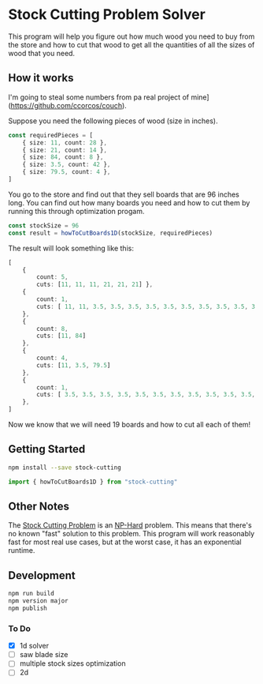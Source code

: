 # Stock Cutting Problem Solver

This program will help you figure out how much wood you need to buy from the store and how to cut that wood to get all the quantities of all the sizes of wood that you need.

## How it works

I'm going to steal some numbers from pa real project of mine](https://github.com/ccorcos/couch).

Suppose you need the following pieces of wood (size in inches).

```ts
const requiredPieces = [
	{ size: 11, count: 28 },
	{ size: 21, count: 14 },
	{ size: 84, count: 8 },
	{ size: 3.5, count: 42 },
	{ size: 79.5, count: 4 },
]
```

You go to the store and find out that they sell boards that are 96 inches long. You can find out how many boards you need and how to cut them by running this through optimization progam.

```ts
const stockSize = 96
const result = howToCutBoards1D(stockSize, requiredPieces)
```

The result will look something like this:

```ts
[
	{
		count: 5,
		cuts: [11, 11, 11, 21, 21, 21] },
	{
		count: 1,
		cuts: [ 11, 11, 3.5, 3.5, 3.5, 3.5, 3.5, 3.5, 3.5, 3.5, 3.5, 3.5, 3.5, 3.5, 3.5, 3.5, 3.5, 3.5, 3.5, 3.5, 3.5],
	},
	{
		count: 8,
		cuts: [11, 84]
	},
	{
		count: 4,
		cuts: [11, 3.5, 79.5]
	},
	{
		count: 1,
		cuts: [ 3.5, 3.5, 3.5, 3.5, 3.5, 3.5, 3.5, 3.5, 3.5, 3.5, 3.5, 3.5, 3.5, 3.5, 3.5, 3.5, 3.5, 3.5, 3.5, 3.5, 3.5, 3.5, 3.5, 3.5, 3.5],
	},
]
```

Now we know that we will need 19 boards and how to cut all each of them!

## Getting Started

```sh
npm install --save stock-cutting
```

```ts
import { howToCutBoards1D } from "stock-cutting"
```

## Other Notes

The [Stock Cutting Problem](https://en.wikipedia.org/wiki/Cutting_stock_problem) is an [NP-Hard](https://en.wikipedia.org/wiki/NP-hardness) problem. This means that there's no known "fast" solution to this problem. This program will work reasonably fast for most real use cases, but at the worst case, it has an exponential runtime.

## Development

```sh
npm run build
npm version major
npm publish
```

### To Do

- [x] 1d solver
- [ ] saw blade size
- [ ] multiple stock sizes optimization
- [ ] 2d